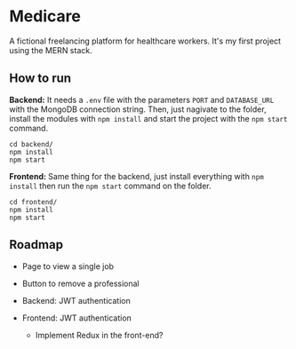 Medicare
======

A fictional freelancing platform for healthcare workers. It's my first project using the MERN stack.


## How to run

**Backend:**
It needs a `.env` file with the parameters `PORT` and `DATABASE_URL` with the MongoDB connection string. Then, just nagivate to the folder, install the modules with `npm install` and start the project with the `npm start` command.

    cd backend/
    npm install
    npm start


**Frontend:** Same thing for the backend, just install everything with `npm install` then run the `npm start` command on the folder.

    cd frontend/
    npm install
    npm start

## Roadmap

* Page to view a single job
* Button to remove a professional
* Backend: JWT authentication
* Frontend: JWT authentication

   * Implement Redux in the front-end?
